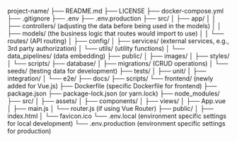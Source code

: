 project-name/
├── README.md
├── LICENSE
├── docker-compose.yml
├── .gitignore
├── .env
├── .env.production
├── src/
│   ├── app/
│   │   ├── controllers/   (adjusting the data before being used in the models)
│   │   ├── models/   (the business logic that routes would import to use)
│   │   └── routes/   (API routing)
│   ├── config/
│   ├── services/    (external services, e.g., 3rd party authorization)
│   └── utils/    (utility functions)
│   └── data_pipelines/    (data embedding)
├── public/
│   ├── images/
│   ├── styles/
│   └── scripts/
├── database/
│   ├── migrations/ (CRUD operations)
│   └── seeds/ (testing data for development)
├── tests/
│   ├── unit/
│   ├── integration/
│   └── e2e/
├── docs/
├── scripts/
└── frontend/                  (newly added for Vue.js)
    ├── Dockerfile             (specific Dockerfile for frontend)
    ├── package.json
    ├── package-lock.json      (or yarn.lock)
    ├── node_modules/
    ├── src/
    │   ├── assets/
    │   ├── components/
    │   ├── views/
    │   ├── App.vue
    │   ├── main.js
    │   └── router.js          (if using Vue Router)
    ├── public/
    │   ├── index.html
    │   └── favicon.ico
    └── .env.local             (environment specific settings for local development)
    └── .env.production        (environment specific settings for production)
